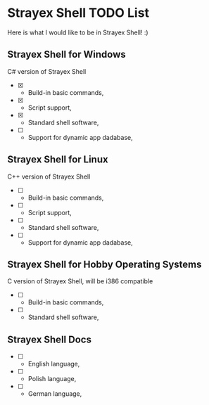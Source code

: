 # Strayex Shell TODO List

Here is what I would like to be in Strayex Shell! :)

## Strayex Shell for Windows

C# version of Strayex Shell

- [x] - Build-in basic commands,
- [x] - Script support,
- [x] - Standard shell software,
- [ ] - Support for dynamic app dadabase,

## Strayex Shell for Linux

C++ version of Strayex Shell

- [ ] - Build-in basic commands,
- [ ] - Script support,
- [ ] - Standard shell software,
- [ ] - Support for dynamic app dadabase,

## Strayex Shell for Hobby Operating Systems

C version of Strayex Shell, will be i386 compatible

- [ ] - Build-in basic commands,
- [ ] - Standard shell software,

## Strayex Shell Docs

- [ ] - English language,
- [ ] - Polish language,
- [ ] - German language,